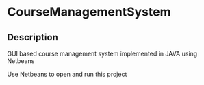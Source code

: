 # CourseManagementSystem
## Description
GUI based course management system implemented in JAVA using Netbeans


Use Netbeans to open and run this project
